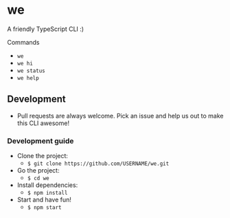 # we
A friendly TypeScript CLI :)

Commands
* `we`
* `we hi`
* `we status`
* `we help` 


## Development
* Pull requests are always welcome. Pick an issue and help us out to make this CLI awesome!
  
###	Development guide
* Clone the project:
  * ```$ git clone https://github.com/USERNAME/we.git```
* Go the project:
  * ```$ cd we```
* Install dependencies:
  * ```$ npm install```
* Start and have fun!
  * ```$ npm start```



